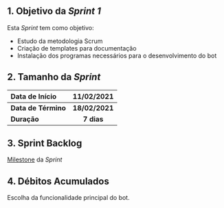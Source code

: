 ## 1. Objetivo da _Sprint 1_

<p align="justify">Esta <i>Sprint</i> tem como objetivo:</p>

- Estudo da metodologia Scrum
- Criação de templates para documentação
- Instalação dos programas necessários para o desenvolvimento do bot

## 2. Tamanho da _Sprint_

| Data de Início | 11/02/2021 |
|:--|:--:|
| **Data de Término** | **18/02/2021** |
| **Duração** | **7 dias** |


## 3. Sprint Backlog

[Milestone](https://github.com/fga-eps-mds/MDS-2020-2-G3/milestone/2) da _Sprint_


## 4. Débitos Acumulados

Escolha da funcionalidade principal do bot.
